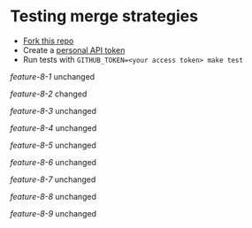 # Testing merge strategies

- [Fork this repo](https://github.com/robyoung/test#fork-destination-box)
- Create a [personal API token](https://github.com/settings/tokens)
- Run tests with `GITHUB_TOKEN=<your access token> make test`

*feature-8-1* unchanged

*feature-8-2* changed

*feature-8-3* unchanged

*feature-8-4* unchanged

*feature-8-5* unchanged

*feature-8-6* unchanged

*feature-8-7* unchanged

*feature-8-8* unchanged

*feature-8-9* unchanged



